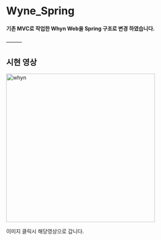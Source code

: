 # Wyne_Spring


#### 기존 MVC로 작업한 Whyn Web을 Spring 구조로 변경 하였습니다.


———

## 시현 영상



[<img width="400" alt="whyn" src="https://user-images.githubusercontent.com/70096347/108584816-94d99a00-7387-11eb-9a89-8da8a78f96bc.png">](https://www.youtube.com/watch?v=APA3r63zcQU&feature=youtu.be)

이미지 클릭시 해당영상으로 갑니다.
